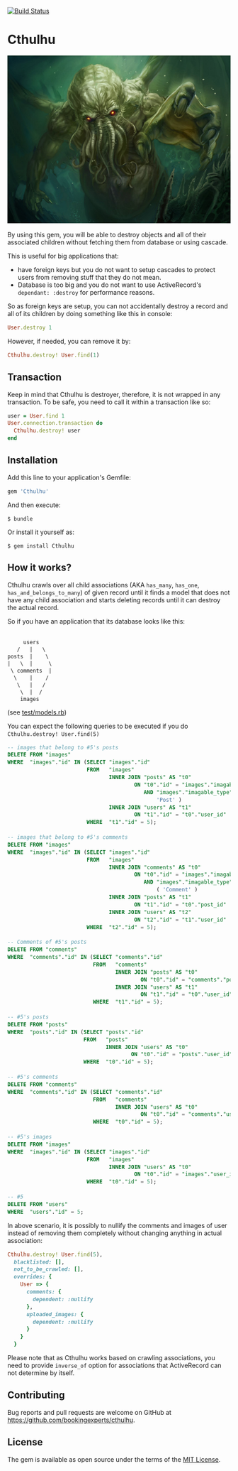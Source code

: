 [![Build Status](https://travis-ci.org/bookingexperts/cthulhu.svg?branch=master)](https://travis-ci.org/bookingexperts/cthulhu)

# Cthulhu

![Cthulhu, the destroyer of words](Cthulhu.jpg?raw=true "Cthulhu")

By using this gem, you will be able to destroy objects and all of their associated children without fetching them from database or using cascade.

This is useful for big applications that:

 * have foreign keys but you do not want to setup cascades to protect users from removing stuff that they do not mean.
 * Database is too big and you do not want to use ActiveRecord's `dependant: :destroy` for performance reasons.

So as foreign keys are setup, you can not accidentally destroy a record and all of its children by doing something like this in console:

```ruby
User.destroy 1
```

However, if needed, you can remove it by:

```ruby
Cthulhu.destroy! User.find(1)
```

## Transaction

Keep in mind that Cthulhu is destroyer, therefore, it is not wrapped in any transaction. To be safe, you need to call it within a transaction like so:

```ruby
user = User.find 1
User.connection.transaction do
  Cthulhu.destroy! user
end
```

## Installation

Add this line to your application's Gemfile:

```ruby
gem 'Cthulhu'
```

And then execute:

    $ bundle

Or install it yourself as:

    $ gem install Cthulhu

## How it works?

Cthulhu crawls over all child associations (AKA `has_many`, `has_one`, `has_and_belongs_to_many`) of given record until it finds a model that does not have any child association and starts deleting records until it can destroy the actual record.

So if you have an application that its database looks like this:

```

     users
   /   |   \
posts  |    \
|   \  |     \
 \ comments  |
  \    |    /
   \   |   /
    \  |  /
    images

```
(see [test/models.rb](test/models.rb))

You can expect the following queries to be executed if you do `Cthulhu.destroy! User.find(5)`

```sql
-- images that belong to #5's posts
DELETE FROM "images"
WHERE  "images"."id" IN (SELECT "images"."id"
                         FROM   "images"
                                INNER JOIN "posts" AS "t0"
                                        ON "t0"."id" = "images"."imagable_id"
                                           AND "images"."imagable_type" IN (
                                               'Post' )
                                INNER JOIN "users" AS "t1"
                                        ON "t1"."id" = "t0"."user_id"
                         WHERE  "t1"."id" = 5);

-- images that belong to #5's comments
DELETE FROM "images"
WHERE  "images"."id" IN (SELECT "images"."id"
                         FROM   "images"
                                INNER JOIN "comments" AS "t0"
                                        ON "t0"."id" = "images"."imagable_id"
                                           AND "images"."imagable_type" IN
                                               ( 'Comment' )
                                INNER JOIN "posts" AS "t1"
                                        ON "t1"."id" = "t0"."post_id"
                                INNER JOIN "users" AS "t2"
                                        ON "t2"."id" = "t1"."user_id"
                         WHERE  "t2"."id" = 5);

-- Comments of #5's posts
DELETE FROM "comments"
WHERE  "comments"."id" IN (SELECT "comments"."id"
                           FROM   "comments"
                                  INNER JOIN "posts" AS "t0"
                                          ON "t0"."id" = "comments"."post_id"
                                  INNER JOIN "users" AS "t1"
                                          ON "t1"."id" = "t0"."user_id"
                           WHERE  "t1"."id" = 5);

-- #5's posts
DELETE FROM "posts"
WHERE  "posts"."id" IN (SELECT "posts"."id"
                        FROM   "posts"
                               INNER JOIN "users" AS "t0"
                                       ON "t0"."id" = "posts"."user_id"
                        WHERE  "t0"."id" = 5);

-- #5's comments
DELETE FROM "comments"
WHERE  "comments"."id" IN (SELECT "comments"."id"
                           FROM   "comments"
                                  INNER JOIN "users" AS "t0"
                                          ON "t0"."id" = "comments"."user_id"
                           WHERE  "t0"."id" = 5);

-- #5's images
DELETE FROM "images"
WHERE  "images"."id" IN (SELECT "images"."id"
                         FROM   "images"
                                INNER JOIN "users" AS "t0"
                                        ON "t0"."id" = "images"."user_id"
                         WHERE  "t0"."id" = 5);

-- #5
DELETE FROM "users"
WHERE  "users"."id" = 5;
```

In above scenario, it is possibly to nullify the comments and images of user instead of removing them completely without changing anything in actual association:

```ruby
Cthulhu.destroy! User.find(5),
  blacklisted: [],
  not_to_be_crawled: [],
  overrides: {
    User => {
      comments: {
        dependent: :nullify
      },
      uploaded_images: {
        dependent: :nullify
      }
    }
  }
```

Please note that as Cthulhu works based on crawling associations, you need to provide `inverse_of` option for associations that ActiveRecord can not determine by itself.

## Contributing

Bug reports and pull requests are welcome on GitHub at https://github.com/bookingexperts/cthulhu.

## License

The gem is available as open source under the terms of the [MIT License](http://opensource.org/licenses/MIT).
